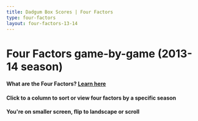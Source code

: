 ```yaml
---
title: Dadgum Box Scores | Four Factors
type: four-factors
layout: four-factors-13-14
---
```


# Four Factors game-by-game (2013-14 season)

#### What are the Four Factors? [Learn here](https://cbbstatshelp.com/four-factors/intro/)

<h4 class="jalek" >Click to a column to sort or view four factors by a specific season</h4> 

<h4 class="d-sm-none">You're on smaller screen, flip to landscape or scroll</h4>